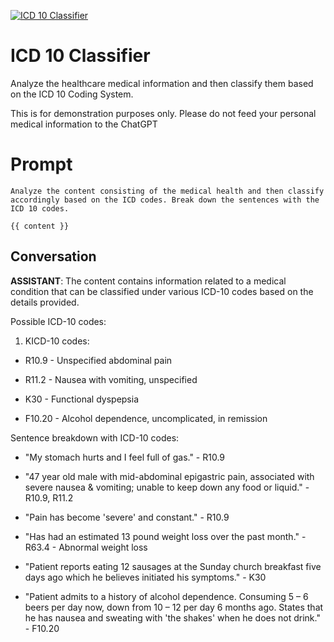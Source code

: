 
[![ICD 10 Classifier](https://flow-prompt-covers.s3.us-west-1.amazonaws.com/icon/cute/cute_3.png)]()
# ICD 10 Classifier 
Analyze the healthcare medical information and then classify them based on the ICD 10 Coding System. 



This is for demonstration purposes only. Please do not feed your personal medical information to the ChatGPT

# Prompt

```
Analyze the content consisting of the medical health and then classify accordingly based on the ICD codes. Break down the sentences with the ICD 10 codes.

{{ content }}
```

## Conversation

**ASSISTANT**: The content contains information related to a medical condition that can be classified under various ICD-10 codes based on the details provided. 



Possible ICD-10 codes:



1. KICD-10 codes:

- R10.9 - Unspecified abdominal pain

- R11.2 - Nausea with vomiting, unspecified

- K30 - Functional dyspepsia

- F10.20 - Alcohol dependence, uncomplicated, in remission



Sentence breakdown with ICD-10 codes:

- "My stomach hurts and I feel full of gas." - R10.9

- "47 year old male with mid-abdominal epigastric pain, associated with severe nausea & vomiting; unable to keep down any food or liquid." - R10.9, R11.2

- "Pain has become 'severe' and constant." - R10.9

- "Has had an estimated 13 pound weight loss over the past month." - R63.4 - Abnormal weight loss

- "Patient reports eating 12 sausages at the Sunday church breakfast five days ago which he believes initiated his symptoms." - K30

- "Patient admits to a history of alcohol dependence. Consuming 5 – 6 beers per day now, down from 10 – 12 per day 6 months ago. States that he has nausea and sweating with 'the shakes' when he does not drink." - F10.20


